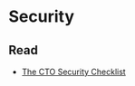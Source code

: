# Security

## Read

- [The CTO Security Checklist](https://www.goldfiglabs.com/guide/saas-cto-security-checklist/)

